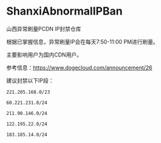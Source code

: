 # ShanxiAbnormalIPBan
山西异常刷量PCDN IP封禁仓库

根据已掌握信息，异常刷量IP会在每天7:50-11:00 PM进行刷量。

主要影响用户为国内CDN用户。

参考信息：https://www.dogecloud.com/announcement/26

建议封禁以下IP段：
```
221.205.168.0/23

60.221.231.0/24

211.90.146.0/24

122.195.22.0/24

183.185.14.0/24
```
